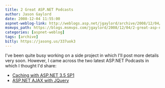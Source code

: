 ```yaml
---
title: 2 Great ASP.NET Podcasts
author: Jason Gaylord
date: 2008-12-04 11:55:00
aspnet-weblog-link: http://weblogs.asp.net/jgaylord/archive/2008/12/04/2-great-asp-net-podcasts.aspx
msmvps_path: https://blogs.msmvps.com/jgaylord/2008/12/04/2-great-asp-net-podcasts/
categories: [aspnet-weblog]
tags: [archive]
bitly: https://jasong.us/337uok3
---
```


I've been quite busy working on a side project in which I'll post more details very soon. However, I came across the two latest ASP.NET Podcasts in which I thought I'd share:

-   [Caching with ASP.NET 3.5 SP1](http://aspnetpodcast.com/CS11/blogs/asp.net_podcast/archive/2008/12/04/asp-net-podcast-show-129-caching-with-net-3-5-sp1.aspx)
-   [ASP.NET AJAX with JQuery](http://aspnetpodcast.com/CS11/blogs/asp.net_podcast/archive/2008/12/03/asp-net-podcast-show-128-ajax-with-jquery.aspx)